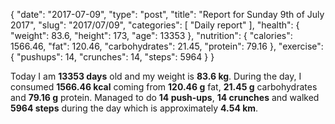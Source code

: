 {
    "date": "2017-07-09",
    "type": "post",
    "title": "Report for Sunday 9th of July 2017",
    "slug": "2017\/07\/09",
    "categories": [
        "Daily report"
    ],
    "health": {
        "weight": 83.6,
        "height": 173,
        "age": 13353
    },
    "nutrition": {
        "calories": 1566.46,
        "fat": 120.46,
        "carbohydrates": 21.45,
        "protein": 79.16
    },
    "exercise": {
        "pushups": 14,
        "crunches": 14,
        "steps": 5964
    }
}

Today I am <strong>13353 days</strong> old and my weight is <strong>83.6 kg</strong>. During the day, I consumed <strong>1566.46 kcal</strong> coming from <strong>120.46 g</strong> fat, <strong>21.45 g</strong> carbohydrates and <strong>79.16 g</strong> protein. Managed to do <strong>14 push-ups</strong>, <strong>14 crunches</strong> and walked <strong>5964 steps</strong> during the day which is approximately <strong>4.54 km</strong>.